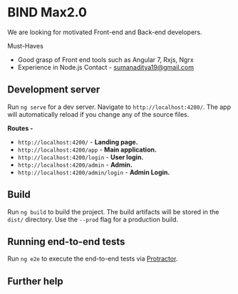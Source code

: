 # BIND  Max2.0

We are looking for motivated Front-end and Back-end developers.

Must-Haves
 - Good grasp of Front end tools such as Angular 7, Rxjs, Ngrx
 - Experience in Node.js
Contact - sumanaditya19@gmail.com

## Development server

Run `ng serve` for a dev server. Navigate to `http://localhost:4200/`. The app will automatically reload if you change any of the source files.

**Routes -**

- `http://localhost:4200/` - **Landing page.**
- `http://localhost:4200/app` - **Main application.**
- `http://localhost:4200/login` - **User login.**
- `http://localhost:4200/admin` - **Admin.**
- `http://localhost:4200/admin/login` - **Admin Login.**

## Build

Run `ng build` to build the project. The build artifacts will be stored in the `dist/` directory. Use the `--prod` flag for a production build.


## Running end-to-end tests

Run `ng e2e` to execute the end-to-end tests via [Protractor](http://www.protractortest.org/).

## Further help
